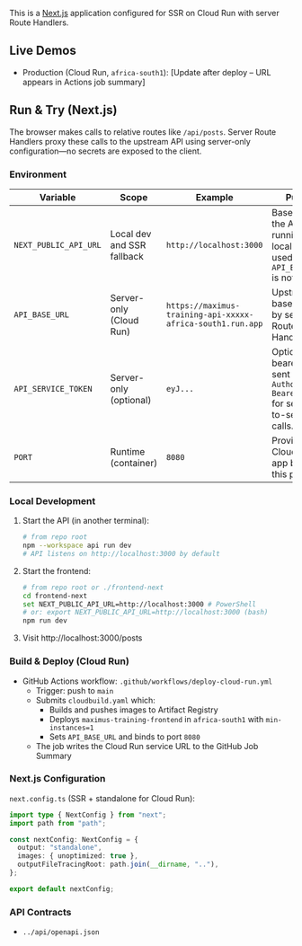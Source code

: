 This is a [Next.js](https://nextjs.org) application configured for SSR on Cloud Run with server Route Handlers.

## Live Demos

- Production (Cloud Run, `africa-south1`): [Update after deploy – URL appears in Actions job summary]

## Run & Try (Next.js)

The browser makes calls to relative routes like `/api/posts`. Server Route Handlers proxy these calls to the upstream API using server-only configuration—no secrets are exposed to the client.

### Environment

| Variable | Scope | Example | Purpose |
|---|---|---|---|
| `NEXT_PUBLIC_API_URL` | Local dev and SSR fallback | `http://localhost:3000` | Base URL for the API when running locally; also used by SSR if `API_BASE_URL` is not set. |
| `API_BASE_URL` | Server-only (Cloud Run) | `https://maximus-training-api-xxxxx-africa-south1.run.app` | Upstream API base URL used by server Route Handlers. |
| `API_SERVICE_TOKEN` | Server-only (optional) | `eyJ...` | Optional bearer token sent as `Authorization: Bearer <token>` for service-to-service calls. |
| `PORT` | Runtime (container) | `8080` | Provided by Cloud Run; the app binds to this port. |

### Local Development

1. Start the API (in another terminal):
   ```bash
   # from repo root
   npm --workspace api run dev
   # API listens on http://localhost:3000 by default
   ```
2. Start the frontend:
   ```bash
   # from repo root or ./frontend-next
   cd frontend-next
   set NEXT_PUBLIC_API_URL=http://localhost:3000 # PowerShell
   # or: export NEXT_PUBLIC_API_URL=http://localhost:3000 (bash)
   npm run dev
   ```
3. Visit http://localhost:3000/posts

### Build & Deploy (Cloud Run)

- GitHub Actions workflow: `.github/workflows/deploy-cloud-run.yml`
  - Trigger: push to `main`
  - Submits `cloudbuild.yaml` which:
    - Builds and pushes images to Artifact Registry
    - Deploys `maximus-training-frontend` in `africa-south1` with `min-instances=1`
    - Sets `API_BASE_URL` and binds to port `8080`
  - The job writes the Cloud Run service URL to the GitHub Job Summary

### Next.js Configuration

`next.config.ts` (SSR + standalone for Cloud Run):

```ts
import type { NextConfig } from "next";
import path from "path";

const nextConfig: NextConfig = {
  output: "standalone",
  images: { unoptimized: true },
  outputFileTracingRoot: path.join(__dirname, ".."),
};

export default nextConfig;
```

### API Contracts

- `../api/openapi.json`
